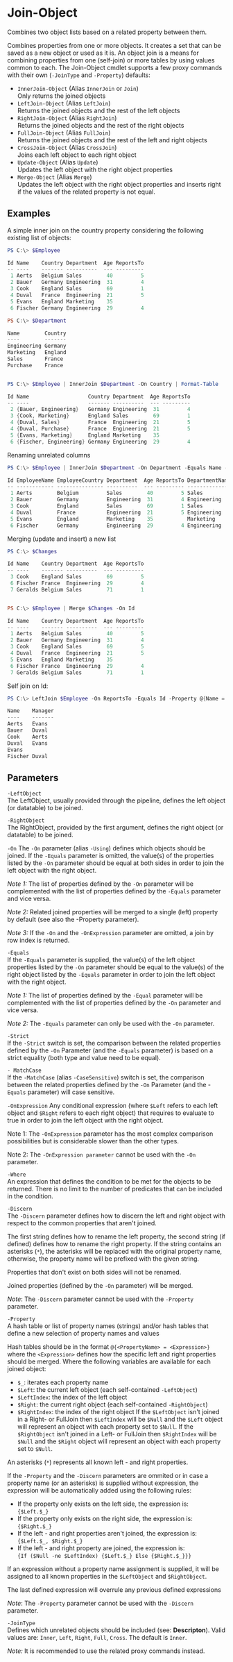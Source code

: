 # Join-Object
Combines two object lists based on a related property between them.

Combines properties from one or more objects. It creates a set that can
be saved as a new object or used as it is. An object join is a means for
combining properties from one (self-join) or more tables by using values
common to each. The Join-Object cmdlet supports a few proxy commands with
their own  (`-JoinType` and `-Property`) defaults:
- `InnerJoin-Object` (Alias `InnerJoin` or `Join`)  
Only returns the joined objects
- `LeftJoin-Object` (Alias `LeftJoin`)  
Returns the joined objects and the rest of the left objects
- `RightJoin-Object` (Alias `RightJoin`)  
Returns the joined objects and the rest of the right objects
- `FullJoin-Object` (Alias `FullJoin`)  
Returns the joined objects and the rest of the left and right objects
- `CrossJoin-Object` (Alias `CrossJoin`)  
Joins each left object to each right object
- `Update-Object` (Alias `Update`)  
Updates the left object with the right object properties
- `Merge-Object` (Alias `Merge`)  
Updates the left object with the right object properties and inserts
right if the values of the related property is not equal.

 ## Examples 
A simple inner join on the country property considering the following
existing list of objects:

```powershell
PS C:\> $Employee

Id Name    Country Department  Age ReportsTo
-- ----    ------- ----------  --- ---------
 1 Aerts   Belgium Sales        40         5
 2 Bauer   Germany Engineering  31         4
 3 Cook    England Sales        69         1
 4 Duval   France  Engineering  21         5
 5 Evans   England Marketing    35
 6 Fischer Germany Engineering  29         4

PS C:\> $Department

Name        Country
----        -------
Engineering Germany
Marketing   England
Sales       France
Purchase    France


PS C:\> $Employee | InnerJoin $Department -On Country | Format-Table

Id Name                   Country Department  Age ReportsTo
-- ----                   ------- ----------  --- ---------
 2 {Bauer, Engineering}   Germany Engineering  31         4
 3 {Cook, Marketing}      England Sales        69         1
 4 {Duval, Sales}         France  Engineering  21         5
 4 {Duval, Purchase}      France  Engineering  21         5
 5 {Evans, Marketing}     England Marketing    35
 6 {Fischer, Engineering} Germany Engineering  29         4
```

Renaming unrelated columns
```powershell
PS C:\> $Employee | InnerJoin $Department -On Department -Equals Name -Discern Employee, Department | Format-Table

Id EmployeeName EmployeeCountry Department  Age ReportsTo DepartmentName DepartmentCountry
-- ------------ --------------- ----------  --- --------- -------------- -----------------
 1 Aerts        Belgium         Sales        40         5 Sales          France
 2 Bauer        Germany         Engineering  31         4 Engineering    Germany
 3 Cook         England         Sales        69         1 Sales          France
 4 Duval        France          Engineering  21         5 Engineering    Germany
 5 Evans        England         Marketing    35           Marketing      England
 6 Fischer      Germany         Engineering  29         4 Engineering    Germany
```

Merging (update and insert) a new list
```powershell
PS C:\> $Changes

Id Name    Country Department  Age ReportsTo
-- ----    ------- ----------  --- ---------
 3 Cook    England Sales        69         5
 6 Fischer France  Engineering  29         4
 7 Geralds Belgium Sales        71         1


PS C:\> $Employee | Merge $Changes -On Id

Id Name    Country Department  Age ReportsTo
-- ----    ------- ----------  --- ---------
 1 Aerts   Belgium Sales        40         5
 2 Bauer   Germany Engineering  31         4
 3 Cook    England Sales        69         5
 4 Duval   France  Engineering  21         5
 5 Evans   England Marketing    35
 6 Fischer France  Engineering  29         4
 7 Geralds Belgium Sales        71         1
```

Self join on Id:
```powershell
PS C:\> LeftJoin $Employee -On ReportsTo -Equals Id -Property @{Name = {$Left.Name}; Manager = {$Right.Name}}

Name    Manager
----    -------
Aerts   Evans
Bauer   Duval
Cook    Aerts
Duval   Evans
Evans
Fischer Duval
```

## Parameters

`-LeftObject`  
The LeftObject, usually provided through the pipeline, defines the
left object (or datatable) to be joined.

`-RightObject`  
The RightObject, provided by the first argument, defines the right
object (or datatable) to be joined.

`-On`
The `-On` parameter (alias `-Using`) defines which objects should be joined.
If the `-Equals` parameter is omitted, the value(s) of the properties
listed by the `-On` parameter should be equal at both sides in order to
join the left object with the right object.

_Note 1:_ The list of properties defined by the `-On` parameter will be
complemented with the list of properties defined by the `-Equals`
parameter and vice versa.

_Note 2:_ Related joined properties will be merged to a single (left)
property by default (see also the -Property parameter).

_Note 3:_ If the `-On` and the `-OnExpression` parameter are omitted, a
join by row index is returned.

`-Equals`  
If the `-Equals` parameter is supplied, the value(s) of the left object
properties listed by the `-On` parameter should be equal to the value(s)
of the right object listed by the `-Equals` parameter in order to join
the left object with the right object.

_Note 1:_ The list of properties defined by the `-Equal` parameter will be
complemented with the list of properties defined by the `-On` parameter
and vice versa.

_Note 2:_ The `-Equals` parameter can only be used with the `-On` parameter.

`-Strict`  
If the `-Strict` switch is set, the comparison between the related
properties defined by the `-On` Parameter (and the `-Equals` parameter) is
based on a strict equality (both type and value need to be equal).

`- MatchCase`  
If the `-MatchCase` (alias `-CaseSensitive`) switch is set, the comparison
between the related properties defined by the `-On` Parameter (and the
-`Equals` parameter) will case sensitive.

`-OnExpression`
Any conditional expression (where `$Left` refers to each left object and
`$Right` refers to each right object) that requires to evaluate to true
in order to join the left object with the right object.

Note 1: The `-OnExpression` parameter has the most complex comparison
possibilities but is considerable slower than the other types.

Note 2: The `-OnExpression parameter` cannot be used with the `-On`
parameter.

`-Where`  
An expression that defines the condition to be met for the objects to
be returned. There is no limit to the number of predicates that can be
included in the condition.

`-Discern`  
The `-Discern` parameter defines how to discern the left and right object
with respect to the common properties that aren't joined.

The first string defines how to rename the left property, the second
string (if defined) defines how to rename the right property.
If the string contains an asterisks (`*`), the asterisks will be replaced
with the original property name, otherwise, the property name will be
prefixed with the given string.

Properties that don't exist on both sides will not be renamed.

Joined properties (defined by the `-On` parameter) will be merged.

_Note_: The `-Discern` parameter cannot be used with the `-Property` parameter.

`-Property`  
A hash table or list of property names (strings) and/or hash tables that
define a new selection of property names and values

Hash tables should be in the format `@{<PropertyName> = <Expression>}`
where the `<Expression>` defines how the specific left and right
properties should be merged. Where the following variables are
available for each joined object:
- `$_`: iterates each property name
- `$Left`: the current left object (each self-contained `-LeftObject`)
- `$LeftIndex`: the index of the left object
- `$Right`: the current right object (each self-contained `-RightObject`)
- `$RightIndex`: the index of the right object
If the `$LeftObject` isn't joined in a Right- or FullJoin then `$LeftIndex`
will be `$Null` and the `$Left` object will represent an object with each
property set to `$Null`.
If the `$RightObject` isn't joined in a Left- or FullJoin then `$RightIndex`
will be `$Null` and the `$Right` object will represent an object with each
property set to `$Null`.

An asterisks (`*`) represents all known left - and right properties.

If the `-Property` and the `-Discern` parameters are ommited or in case a
property name (or an asterisks) is supplied without expression, the
expression will be automatically added using the following rules:
- If the property only exists on the left side, the expression is:  
  `{$Left.$_}`
- If the property only exists on the right side, the expression is:  
  `{$Right.$_}`
- If the left - and right properties aren't joined, the expression is:  
  `{$Left.$_, $Right.$_}`
- If the left - and right property are joined, the expression is:  
  `{If ($Null -ne $LeftIndex) {$Left.$_} Else {$Right.$_}}}`

If an expression without a property name assignment is supplied, it will
be assigned to all known properties in the `$LeftObject` and `$RightObject`.

The last defined expression will overrule any previous defined expressions

_Note_: The `-Property` parameter cannot be used with the `-Discern` parameter.

`-JoinType`  
Defines which unrelated objects should be included (see: **Descripton**).
Valid values are: `Inner`, `Left`, `Right`, `Full`, `Cross`.
The default is `Inner`.

_Note:_ It is recommended to use the related proxy commands instead.
